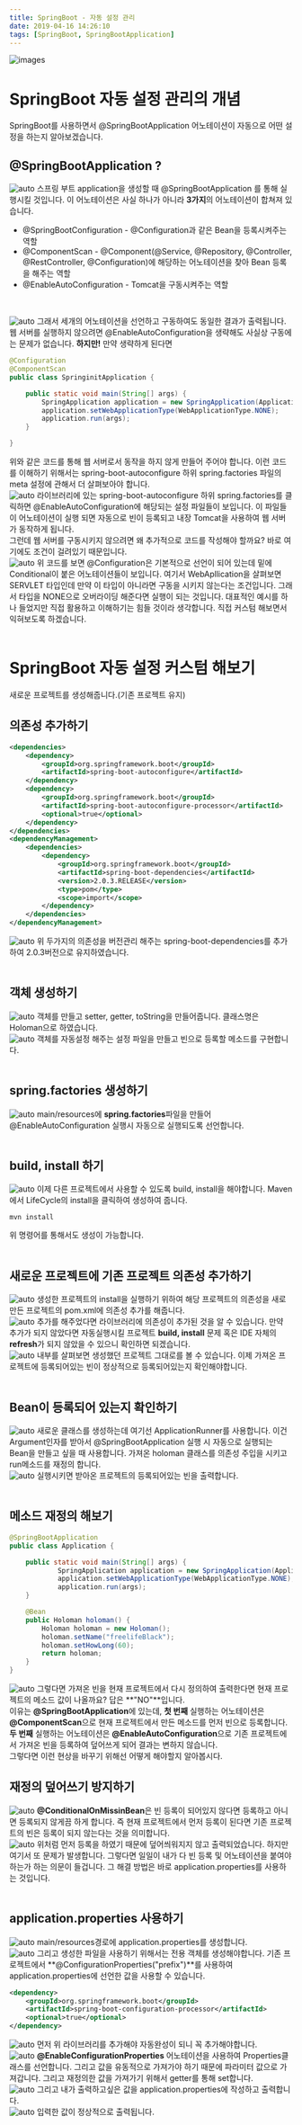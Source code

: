 ```yaml
---
title: SpringBoot - 자동 설정 관리
date: 2019-04-16 14:26:10
tags: [SpringBoot, SpringBootApplication]
---
```


![images](/images/springboot/springboot.png)<br/>

# SpringBoot 자동 설정 관리의 개념
SpringBoot를 사용하면서 @SpringBootApplication 어노테이션이 자동으로 어떤 설정을 하는지 알아보겠습니다.<br/>

## @SpringBootApplication ?
![auto](/images/springboot/auto/au1.png) 스프링 부트 application을 생성할 때 @SpringBootApplication 를 통해 실행시킬 것입니다.
이 어노테이션은 사실 하나가 아니라 **3가지**의 어노테이션이 합쳐져 있습니다.
- @SpringBootConfiguration - @Configuration과 같은 Bean을 등록시켜주는 역할
- @ComponentScan - @Component(@Service, @Repository, @Controller, @RestController, @Configuration)에 해당하는 어노테이션을 찾아 Bean 등록을 해주는 역할
- @EnableAutoConfiguration - Tomcat을 구동시켜주는 역할
<br/>

![auto](/images/springboot/auto/au3.png) 그래서 세개의 어노테이션을 선언하고 구동하여도 동일한 결과가 출력됩니다. 웹 서버를 실행하지 않으려면 @EnableAutoConfiguration을 생략해도 사실상 구동에는 문제가 없습니다.
**하지만!** 만약 생략하게 된다면
```java
@Configuration
@ComponentScan
public class SpringinitApplication {

    public static void main(String[] args) {
        SpringApplication application = new SpringApplication(Application.class);
        application.setWebApplicationType(WebApplicationType.NONE);
        application.run(args);
    }

}
```
위와 같은 코드를 통해 웹 서버로서 동작을 하지 않게 만들어 주어야 합니다.
이런 코드를 이해하기 위해서는 spring-boot-autoconfigure 하위 spring.factories 파일의 meta 설정에 관해서 더 살펴보아야 합니다.<br/>
![auto](/images/springboot/auto/au4.png) 라이브러리에 있는 spring-boot-autoconfigure 하위 spring.factories를 클릭하면 @EnableAutoConfiguration에 해당되는 설정 파일들이 보입니다. 이 파일들이 어노테이션이 실행 되면 자동으로 빈이 등록되고 내장 Tomcat을 사용하여 웹 서버가 동작하게 됩니다.<br/>
그런데 웹 서버를 구동시키지 않으려면 왜 추가적으로 코드를 작성해야 할까요? 바로 여기에도 조건이 걸려있기 때문입니다.<br/>
![auto](/images/springboot/auto/au5.png) 위 코드를 보면 @Configuration은 기본적으로 선언이 되어 있는데 밑에 Conditional이 붙은 어노테이션들이 보입니다. 여기서 WebApllication을 살펴보면 SERVLET 타입인데 만약 이 타입이 아니라면 구동을 시키지 않는다는 조건입니다.
그래서 타입을 NONE으로 오버라이딩 해준다면 실행이 되는 것입니다.
대표적인 예시를 하나 들었지만 직접 활용하고 이해하기는 힘들 것이라 생각합니다.
직접 커스텀 해보면서 익혀보도록 하겠습니다.<br/>
<br/>
# SpringBoot 자동 설정 커스텀 해보기
새로운 프로젝트를 생성해줍니다.(기존 프로젝트 유지)
<br/>
## 의존성 추가하기
```xml
<dependencies>
    <dependency>
        <groupId>org.springframework.boot</groupId>
        <artifactId>spring-boot-autoconfigure</artifactId>
    </dependency>
    <dependency>
        <groupId>org.springframework.boot</groupId>
        <artifactId>spring-boot-autoconfigure-processor</artifactId>
        <optional>true</optional>
    </dependency>
</dependencies>
<dependencyManagement>
    <dependencies>
        <dependency>
            <groupId>org.springframework.boot</groupId>
            <artifactId>spring-boot-dependencies</artifactId>
            <version>2.0.3.RELEASE</version>
            <type>pom</type>
            <scope>import</scope>
        </dependency>
    </dependencies>
</dependencyManagement>
```
![auto](/images/springboot/auto/au6.png) 위 두가지의 의존성을 버전관리 해주는 spring-boot-dependencies를 추가하여 2.0.3버전으로 유지하였습니다.<br/>
<br/>
## 객체 생성하기
![auto](/images/springboot/auto/au7.png) 객체를 만들고 setter, getter, toString을 만들어줍니다.
클래스명은 Holoman으로 하였습니다.<br/>
![auto](/images/springboot/auto/au16.png) 객체를 자동설정 해주는 설정 파일을 만들고 빈으로 등록할 메소드를 구현합니다.<br/>
<br/>
## spring.factories 생성하기
![auto](/images/springboot/auto/au8.png) main/resources에 **spring.factories**파일을 만들어 @EnableAutoConfiguration 실행시 자동으로 실행되도록 선언합니다.<br/>
<br/>
## build, install 하기
![auto](/images/springboot/auto/au9.png) 이제 다른 프로젝트에서 사용할 수 있도록 build, install을 해야합니다.
Maven에서 LifeCycle의 install을 클릭하여 생성하여 줍니다.
```
mvn install
```
위 명령어를 통해서도 생성이 가능합니다.<br/>
<br/>
## 새로운 프로젝트에 기존 프로젝트 의존성 추가하기
![auto](/images/springboot/auto/au10.png) 생성한 프로젝트의 install을 실행하기 위하여 해당 프로젝트의 의존성을 새로 만든 프로젝트의 pom.xml에 의존성 추가를 해줍니다.<br/>
![auto](/images/springboot/auto/au11.png) 추가를 해주었다면 라이브러리에 의존성이 추가된 것을 알 수 있습니다.
만약 추가가 되지 않았다면 자동실행시킬 프로젝트 **build, install** 문제 혹은 IDE 자체의 **refresh**가 되지 않았을 수 있으니 확인하면 되겠습니다.<br/>
![auto](/images/springboot/auto/au12.png) 내부를 살펴보면 생성했던 프로젝트 그대로를 볼 수 있습니다.
이제 가져온 프로젝트에 등록되어있는 빈이 정상적으로 등록되어있는지 확인해야합니다.<br/>
<br/>
## Bean이 등록되어 있는지 확인하기
![auto](/images/springboot/auto/au13.png) 새로운 클래스를 생성하는데 여기선 ApplicationRunner를 사용합니다.
이건 Argument인자를 받아서 @SpringBootApplication 실행 시 자동으로 실행되는 Bean을 만들고 싶을 때 사용합니다.
가져온 holoman 클래스를 의존성 주입을 시키고 run메소드를 재정의 합니다.<br/>
![auto](/images/springboot/auto/au14.png) 실행시키면 받아온 프로젝트의 등록되어있는 빈을 출력합니다.<br/>
<br/>
## 메소드 재정의 해보기
```java
@SpringBootApplication
public class Application {

    public static void main(String[] args) {
            SpringApplication application = new SpringApplication(Application.class);
            application.setWebApplicationType(WebApplicationType.NONE);
            application.run(args);
    }

    @Bean
    public Holoman holoman() {
        Holoman holoman = new Holoman();
        holoman.setName("freelifeBlack");
        holoman.setHowLong(60);
        return holoman;
    }
}
```
![auto](/images/springboot/auto/au15.png) 그렇다면 가져온 빈을 현재 프로젝트에서 다시 정의하여 출력한다면 현재 프로젝트의 메소드 값이 나올까요?
답은 **"NO"**입니다.<br/>
이유는 **@SpringBootApplication**에 있는데,
**첫 번째** 실행하는 어노테이션은 **@ComponentScan**으로 현재 프로젝트에서 만든 메소드를 먼저 빈으로 등록합니다.<br/>
**두 번째** 실행하는 어노테이션은 **@EnableAutoConfiguration**으로 기존 프로젝트에서 가져온 빈을 등록하여 덮어쓰게 되어 결과는 변하지 않습니다.<br/>
그렇다면 이런 현상을 바꾸기 위해선 어떻게 해야할지 알아봅시다.
<br/>
## 재정의 덮어쓰기 방지하기
![auto](/images/springboot/auto/au17.png) **@ConditionalOnMissinBean**은 빈 등록이 되어있지 않다면 등록하고 아니면 등록되지 않게끔 하게 합니다.
즉 현재 프로젝트에서 먼저 등록이 된다면 기존 프로젝트의 빈은 등록이 되지 않는다는 것을 의미합니다.<br/>
![auto](/images/springboot/auto/au18.png) 위처럼 먼저 등록을 하였기 때문에 덮어씌워지지 않고 출력되었습니다.
하지만 여기서 또 문제가 발생합니다.
그렇다면 일일이 내가 다 빈 등록 및 어노테이션을 붙여야 하는가 하는 의문이 들겁니다.
그 해결 방법은 바로 application.properties를 사용하는 것입니다.<br/>
<br/>
## application.properties 사용하기
![auto](/images/springboot/auto/au19.png) main/resources경로에 application.properties를 생성합니다.<br/>
![auto](/images/springboot/auto/au20.png) 그리고 생성한 파일을 사용하기 위해서는 전용 객체를 생성해야합니다.
기존 프로젝트에서 **@ConfigurationProperties("prefix")**를 사용하여 application.properties에 선언한 값을 사용할 수 있습니다.<br/>
```xml
<dependency>
    <groupId>org.springframework.boot</groupId>
    <artifactId>spring-boot-configuration-processor</artifactId>
    <optional>true</optional>
</dependency>
```
![auto](/images/springboot/auto/au21.png) 먼저 위 라이브러리를 추가해야 자동완성이 되니 꼭 추가해야합니다.<br/>
![auto](/images/springboot/auto/au22.png) **@EnableConfigurationProperties** 어노테이션을 사용하여 Properties클래스를 선언합니다.
그리고 값을 유동적으로 가져가야 하기 때문에 파라미터 값으로 가져갑니다.
그리고 재정의한 값을 가져가기 위해서 getter를 통해 set합니다.<br/>
![auto](/images/springboot/auto/au23.png) 그리고 내가 출력하고싶은 값을 application.properties에 작성하고 출력합니다.<br/>
![auto](/images/springboot/auto/au24.png) 입력한 값이 정상적으로 출력됩니다.
